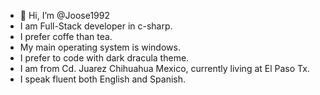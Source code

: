 - 👋 Hi, I’m @Joose1992
- I am Full-Stack developer in c-sharp.
- I prefer coffe than tea.
- My main operating system is windows.
- I prefer to code with dark dracula theme.
- I am from Cd. Juarez Chihuahua Mexico, currently living at El Paso Tx.
- I speak fluent both English and Spanish.

<!---
Joose1992/Joose1992 is a ✨ special ✨ repository because its `README.md` (this file) appears on your GitHub profile.
You can click the Preview link to take a look at your changes.
--->
